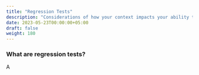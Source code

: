 ```yaml
---
title: "Regression Tests"
description: "Considerations of how your context impacts your ability to gain value from regression tests"
date: 2023-05-23T00:00:00+05:00
draft: false
weight: 180
---
```


### What are regression tests?
A

